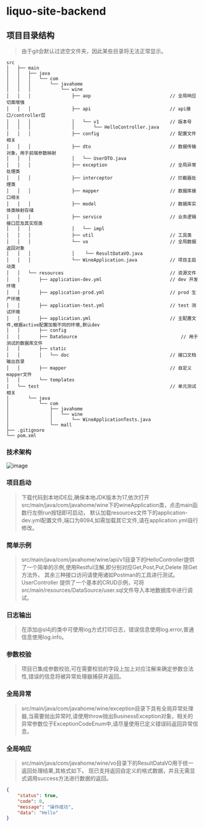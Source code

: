 # liquo-site-backend

## 项目目录结构
> 由于git会默认过滤空文件夹，因此某些目录将无法正常显示。
```text
src
│   ├── main
│   │   ├── java
│   │   │   └── com
│   │   │       └── javahome
│   │   │           └── wine
│   │   │               ├── aop                             // 全局响应切面增强
│   │   │               ├── api                             // api接口/controller层
│   │   │               │   └── v1                          // 版本号
│   │   │               │       └── HelloController.java
│   │   │               ├── config                          // 配置文件相关
│   │   │               ├── dto                             // 数据传输对象，用于前端参数映射
│   │   │               │   └── UserDTO.java
│   │   │               ├── exception                       // 全局异常处理类
│   │   │               ├── interceptor                     // 拦截器处理类
│   │   │               ├── mapper                          // 数据库接口相关
│   │   │               ├── model                           // 数据库实体类映射存储
│   │   │               ├── service                         // 业务逻辑接口层及其实现类
│   │   │               │   └── impl
│   │   │               ├── util                            // 工具类
│   │   │               └── vo                              // 全局数据返回对象
│   │   │               │    └── ResultDataVO.java
│   │   │               └── WineApplication.java            // 项目主启动类
│   │   └── resources                                       // 资源文件
│   │       ├── application-dev.yml                         // dev 开发环境
│   │       ├── application-prod.yml                        // prod 生产环境
│   │       ├── application-test.yml                        // test 测试环境
│   │       ├── application.yml                             // 主配置文件,根据active配置加载不同的环境,默认dev
│   │       ├── config
│   │       ├── DataSource                                      // 用于测试的数据库文件
│   │       ├── static
│   │       │   └── doc                                     // 接口文档输出目录               
│   │       ├── mapper                                      // 自定义mapper文件
│   │       └── templates
│   └── test                                                // 单元测试相关
│       └── java
│           └── com
│               ├── javahome
│               │   └── wine
│               │       └── WineApplicationTests.java
│               └── mall
├── .gitignore
└── pom.xml

```
### 技术架构
![image](https://github.com/our-java-home/liquo-site-backend/assets/39646604/243f5cb9-632d-4426-aa66-4d55d826e812)

### 项目启动

> 下载代码到本地IDE后,确保本地JDK版本为17,依次打开src/main/java/com/javahome/wine下的wineApplication类，点击main函数行左侧run按钮即可启动，
> 默认加载resources文件下的application-dev.yml配置文件,端口为8094,如需加载其它文件,请在application.yml自行修改。

### 简单示例
> src/main/java/com/javahome/wine/api/v1目录下的HelloController提供了一个简单的示例,使用Restful注解,即分别对应Get,Post,Put,Delete
> 除Get方法外， 其余三种接口访问请使用诸如Postman的工具进行测试。
> UserController 提供了一个基本的CRUD示例，可将src/main/resources/DataSource/user.sql文件导入本地数据库中进行调试。

### 日志输出

> 在添加@sl4j的类中可使用log方式打印日志，错误信息使用log.error,普通信息使用log.info。

### 参数校验

> 项目已集成参数校验,可在需要校验的字段上加上对应注解来确定参数合法性,错误的信息将被异常处理器捕获并返回。

### 全局异常

> src/main/java/com/javahome/wine/exception目录下具有全局异常处理器,当需要抛出异常时,请使用throw抛出BusinessException对象，相关的
> 异常参数位于ExceptionCodeEnum中,请尽量使用已定义错误码返回异常信息。

### 全局响应
> src/main/java/com/javahome/wine/vo目录下的ResultDataVO用于统一返回处理结果,其格式如下。
> 现已支持返回自定义的格式数据，并且无需显式调用success方法进行数据的返回。

```json
{
    "status": true,
    "code": 0,
    "message": "操作成功",
    "data": "Hello"
}
```